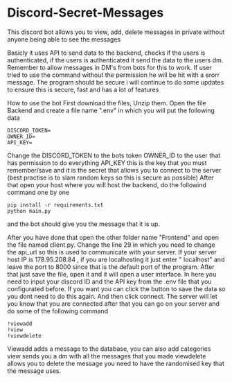 # Discord-Secret-Messages
This discord bot allows you to view, add, delete messages in private without anyone being able to see the messages

Basicly it uses API to send data to the backend, checks if the users is authenticated, if the users is authenticated it send the data to the users dm. Remember to allow messages in DM's from bots for this to work.
If user tried to use the command without the permission he will be hit with a erorr message. 
The program should be secure i will continue to do some updates to ensure this is secure, fast and has a lot of features

How to use the bot
First download the files, Unzip them. Open the file Backend and create a file name ".env" in which you will put the following data
```
DISCORD_TOKEN=
OWNER_ID=
API_KEY=
```
Change the DISCORD_TOKEN to the bots token
OWNER_ID to the user that has permission to do everything
API_KEY this is the key that you must remember/save and it is the secret that allows you to connect to the server (best practise is to slam random keys so this is secure as possible)
After that open your host where you will host the backend, do the followind command one by one
```
pip install -r requirements.txt
python main.py
```
and the bot should give you the message that it is up.

After you have done that open the other folder name "Frontend" and open the file named client.py. Change the line 29 in which you need to change the api_url so this is used to communicate with your server. If your server host IP is 178.95.208.84 , if you are localhosting it just enter " localhost"  and leave the port to 8000 since that is the default port of the program. After that just save the file, open it and it will open a user interface. In here you need to input your discord ID and the API key from the .env file that you configurated before. If you want you can click the button to save the data so you dont need to do this again. And then click connect.
The server will let you know that you are connected after that you can go on your server and do some of the following command

```
!viewadd
!view
!viewdelete
```
Viewadd adds a message to the database, you can also add categories
view sends you a dm with all the messages that you made
viewdelete allows you to delete the message you need to have the randomised key that the message uses.
